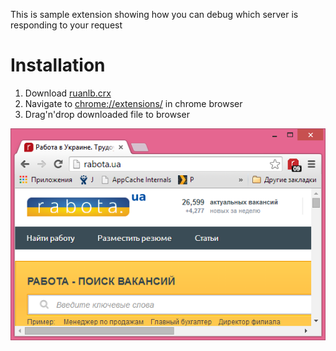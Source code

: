 This is sample extension showing how you can debug which server is responding to your request

Installation
============

1. Download [ruanlb.crx](https://github.com/mac2000/ruanlb/raw/master/ruanlb.crx "plugin file")
2. Navigate to [chrome://extensions/](chrome://extensions/ "extensions page") in chrome browser
3. Drag'n'drop downloaded file to browser

![screenshot](screenshot.png "screenshot")